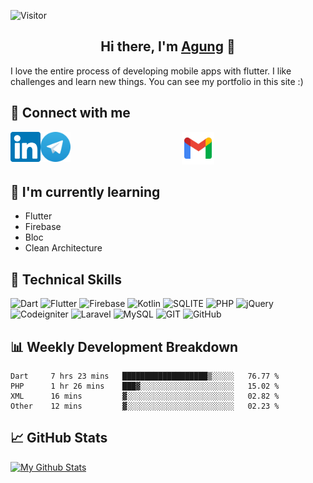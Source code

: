 ![Visitor](https://visitor-badge.glitch.me/badge?page_id=triagung128.triagung128)

<!-- <p align="center">
  <a href="#"><img src="https://user-images.githubusercontent.com/40823228/218015921-df18fb7a-2d71-4c4d-a5da-d52900c78807.png" alt="My Banner"></a>
</p> -->

<h2 align="center">
Hi there, I'm <a href="https://github.com/triagung128" target="_blank" rel="noreferrer">Agung</a> 👋
</h2>

I love the entire process of developing mobile apps with flutter. I like challenges and learn new things. You can see my portfolio in this site :)

## 🤝 Connect with me
<a title="Linkedin" href="https://www.linkedin.com/in/triagungsusilo/" target="_blank"><img align="left" src="https://raw.githubusercontent.com/triagung128/triagung128/main/images/linkedin.svg" alt="Tri Agung | LinkedIn" width="48px"/></a>
<a title="Telegram" href="https://t.me/triagung128" target="_blank"><img align="left" src="https://raw.githubusercontent.com/triagung128/triagung128/main/images/telegram.svg" alt="Tri Agung | Telegram" width="48px"/></a>
<center><a title="Email" href="mailto:triagung128@gmail.com" target="_blank"><img src="https://raw.githubusercontent.com/triagung128/triagung128/main/images/gmail.png" alt="Tri Agung | Gmail" width="52px"/></a></center>

## 🌱 I'm currently learning
- Flutter
- Firebase
- Bloc
- Clean Architecture

## 💼 Technical Skills
![Dart](https://img.shields.io/badge/Dart-0175C2?style=for-the-badge&logo=dart&logoColor=white)
![Flutter](https://img.shields.io/badge/Flutter-02569B?style=for-the-badge&logo=flutter&logoColor=white)
![Firebase](https://img.shields.io/badge/firebase-%23039BE5.svg?style=for-the-badge&logo=firebase)
![Kotlin](https://img.shields.io/badge/Kotlin-0095D5?&style=for-the-badge&logo=kotlin&logoColor=white)
![SQLITE](https://img.shields.io/badge/SQLite-07405E?style=for-the-badge&logo=sqlite&logoColor=white)
![PHP](https://img.shields.io/badge/php-%23777BB4.svg?style=for-the-badge&logo=php&logoColor=white)
![jQuery](https://img.shields.io/badge/jquery-%230769AD.svg?style=for-the-badge&logo=jquery&logoColor=white)
![Codeigniter](https://img.shields.io/badge/CodeIgniter-%23EF4223.svg?style=for-the-badge&logo=codeIgniter&logoColor=white)
![Laravel](https://img.shields.io/badge/laravel-%23FF2D20.svg?style=for-the-badge&logo=laravel&logoColor=white)
![MySQL](https://img.shields.io/badge/mysql-%2300f.svg?style=for-the-badge&logo=mysql&logoColor=white)
![GIT](https://img.shields.io/badge/GIT-E44C30?style=for-the-badge&logo=git&logoColor=white)
![GitHub](https://img.shields.io/badge/github-%23121011.svg?style=for-the-badge&logo=github&logoColor=white)

## 📊 Weekly Development Breakdown
<!--START_SECTION:waka-->

```text
Dart     7 hrs 23 mins   ███████████████████▒░░░░░   76.77 %
PHP      1 hr 26 mins    ███▓░░░░░░░░░░░░░░░░░░░░░   15.02 %
XML      16 mins         ▓░░░░░░░░░░░░░░░░░░░░░░░░   02.82 %
Other    12 mins         ▓░░░░░░░░░░░░░░░░░░░░░░░░   02.23 %
```

<!--END_SECTION:waka-->

## 📈 GitHub Stats
[![My Github Stats](https://github-readme-stats.vercel.app/api?username=triagung128&show_icons=true&hide=contribs,issues&count_private=true&theme=tokyonight)](https://github.com/triagung128)

<!-- [![Top Langs](https://github-readme-stats.vercel.app/api/top-langs/?username=triagung128&layout=compact)](https://github.com/triagung128) -->

